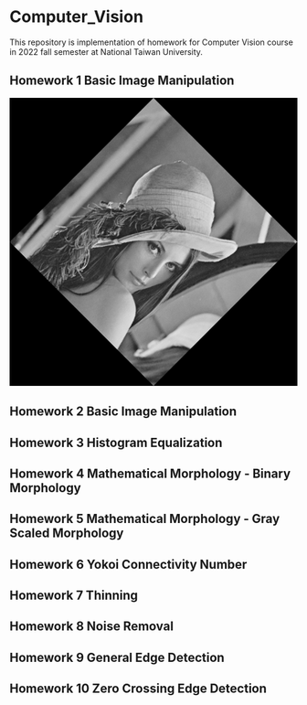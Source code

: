 # Computer_Vision

This repository is implementation of homework for Computer Vision course in 2022 fall semester at National Taiwan University.

## Homework 1 Basic Image Manipulation
![Image](https://github.com/Jia-Wei-Liao/Computer_Vision/blob/main/HW1/figure/rotate45.png)

## Homework 2 Basic Image Manipulation
## Homework 3 Histogram Equalization
## Homework 4 Mathematical Morphology - Binary Morphology
## Homework 5 Mathematical Morphology - Gray Scaled Morphology
## Homework 6 Yokoi Connectivity Number
## Homework 7 Thinning
## Homework 8 Noise Removal
## Homework 9 General Edge Detection
## Homework 10 Zero Crossing Edge Detection
